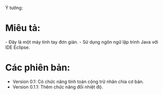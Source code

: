 
Ý tưởng:
<h1>Miêu tả: </h1>
- Đây là một máy tính tay đơn giản. 
- Sử dụng ngôn ngữ lập trình Java với IDE Eclipse.

<h1>Các phiên bản: </h1>

- Version 0.1: Có chức năng tính toán cộng trừ nhân chia cơ bản. 
- Version 0.1.1: Thêm chức năng đổi nhiệt độ.

